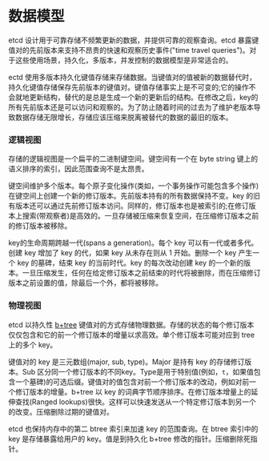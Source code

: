 # 数据模型

etcd 设计用于可靠存储不频繁更新的数据，并提供可靠的观察查询。etcd 暴露键值对的先前版本来支持不昂贵的快速和观察历史事件("time travel queries")。对于这些使用场景，持久化，多版本，并发控制的数据模型是非常适合的。

ectd 使用多版本持久化键值存储来存储数据。当键值对的值被新的数据替代时，持久化键值存储保存先前版本的键值对。键值存储事实上是不可变的;它的操作不会就地更新结构，替代的是总是生成一个新的更新后的结构。在修改之后，key的所有先前版本还是可以访问和观察的。为了防止随着时间的过去为了维护老版本导致数据存储无限增长，存储应该压缩来脱离被替代的数据的最旧的版本。

### 逻辑视图

存储的逻辑视图是一个扁平的二进制键空间。键空间有一个在 byte string 键上的语义排序的索引，因此范围查询不是太昂贵。

键空间维护多个版本。每个原子变化操作(类如，一个事务操作可能包含多个操作)在键空间上创建一个新的修订版本。先前版本持有的所有数据保持不变。key 的旧有版本还可以通过先前修订版本访问。同样的，修订版本也是被索引的;在修订版本上搜索(带观察者)是高效的。一旦存储被压缩来恢复空间，在压缩修订版本之前的修订版本被移除。

key的生命周期跨越一代(spans a generation)。每个 key 可以有一代或者多代。创建 key 增加了 key 的代，如果 key 从未存在则从 1 开始。删除一个 key 产生一个 key 的墓碑，结束 key 的当前时代。key 的每次改动创建 key 的一个新的版本。一旦压缩发生，任何在给定修订版本之前结束的时代将被删除，而在压缩修订版本之前设置的值，除最后一个外，都将被移除。

### 物理视图

etcd 以持久性 [b+tree](https://en.wikipedia.org/wiki/B%2B_tree) 键值对的方式存储物理数据。存储的状态的每个修订版本仅仅包含和它的前一个修订版本的增量以求高效。单个修订版本可能对应到 tree 上的多个 key。

键值对的 key 是三元数组(major, sub, type)。Major 是持有 key 的存储修订版本。Sub 区分同一个修订版本的不同key。Type是用于特别值(例如，`t`，如果值包含一个墓碑)的可选后缀。键值对的值包含对前一个修订版本的改动，例如对前一个修订版本的增量。b+tree 以 key 的词典字节顺序排序。在修订版本增量上的延伸查找(Ranged lookups)很快。这样可以快速发送从一个特定修订版本到另一个的改变。压缩删除过期的键值对。

etcd 也保持内存中的第二 btree 索引来加速 key 的范围查询。在 btree 索引中的 key 是存储暴露给用户的 key。值是到持久化 b+tree 修改的指针。压缩删除死指针。


